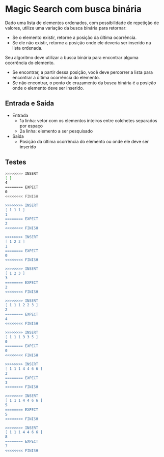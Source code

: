 # Magic Search com busca binária

Dado uma lista de elementos ordenados, com possibilidade de repetição de valores, utilize uma variação da busca binária para retornar:

- Se o elemento existir, retorne a posição da última ocorrência.
- Se ele não existir, retorne a posição onde ele deveria ser inserido na lista ordenada.

Seu algoritmo deve utilizar a busca binária para encontrar alguma ocorrência do elemento.

- Se encontrar, a partir dessa posição, você deve percorrer a lista para encontrar a última ocorrência do elemento.
- Se não encontrar, o ponto de cruzamento da busca binária é a posição onde o elemento deve ser inserido.

## Entrada e Saída

- Entrada
  - 1a linha: vetor com os elementos inteiros entre colchetes separados por espaço
  - 2a linha: elemento a ser pesquisado
- Saída
  - Posição da última ocorrência do elemento ou onde ele deve ser inserido

## Testes

```bash
>>>>>>>> INSERT
[ ]
4
======== EXPECT
0
<<<<<<<< FINISH

>>>>>>>> INSERT
[ 1 1 1 ]
1
======== EXPECT
2
<<<<<<<< FINISH

>>>>>>>> INSERT
[ 1 2 3 ]
1
======== EXPECT
0
<<<<<<<< FINISH

>>>>>>>> INSERT
[ 1 2 3 ]
3
======== EXPECT
2
<<<<<<<< FINISH

>>>>>>>> INSERT
[ 1 1 1 2 2 3 ]
2
======== EXPECT
4
<<<<<<<< FINISH

>>>>>>>> INSERT
[ 1 1 1 3 3 5 ]
0
======== EXPECT
0
<<<<<<<< FINISH

>>>>>>>> INSERT
[ 1 1 1 4 4 6 6 ]
2
======== EXPECT
3
<<<<<<<< FINISH

>>>>>>>> INSERT
[ 1 1 1 4 4 6 6 ]
5
======== EXPECT
5
<<<<<<<< FINISH

>>>>>>>> INSERT
[ 1 1 1 4 4 6 6 ]
8
======== EXPECT
7
<<<<<<<< FINISH

```
